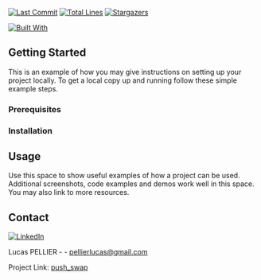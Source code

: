 [![Last Commit][last-commit]][project-url]
[![Total Lines][total-lines]][project-url]
[![Stargazers][stars-shield]][stars-url]

[![Built With][built-with-c]][project-url]

## Getting Started

This is an example of how you may give instructions on setting up your project locally.
To get a local copy up and running follow these simple example steps.

### Prerequisites

### Installation

## Usage

Use this space to show useful examples of how a project can be used. Additional screenshots, code examples and demos work well in this space. You may also link to more resources.

## Contact

[![LinkedIn][linkedin-shield]][linkedin-url]

Lucas PELLIER - - pellierlucas@gmail.com

Project Link: [push_swap](https://github.com/lpellier/push_swap)

[built-with-c]: https://img.shields.io/badge/built%20with-C-blueviolet

[project-url]: https://github.com/lpellier/push_swap

[total-lines]: https://img.shields.io/tokei/lines/github/lpellier/push_swap
[last-commit]: https://img.shields.io/github/last-commit/lpellier/push_swap?style=flat

[stars-shield]: https://img.shields.io/github/stars/lpellier/push_swap.svg?style=flat
[stars-url]: https://github.com/lpellier/push_swap/stargazers
[linkedin-shield]: https://img.shields.io/badge/-LinkedIn-black.svg?flat&logo=linkedin&colorB=555
[linkedin-url]: https://linkedin.com/in/linkedin_username
[product-screenshot]: images/screenshot.png
[React.js]: https://img.shields.io/badge/React-20232A?style=for-the-badge&logo=react&logoColor=61DAFB
[React-url]: https://reactjs.org/ 